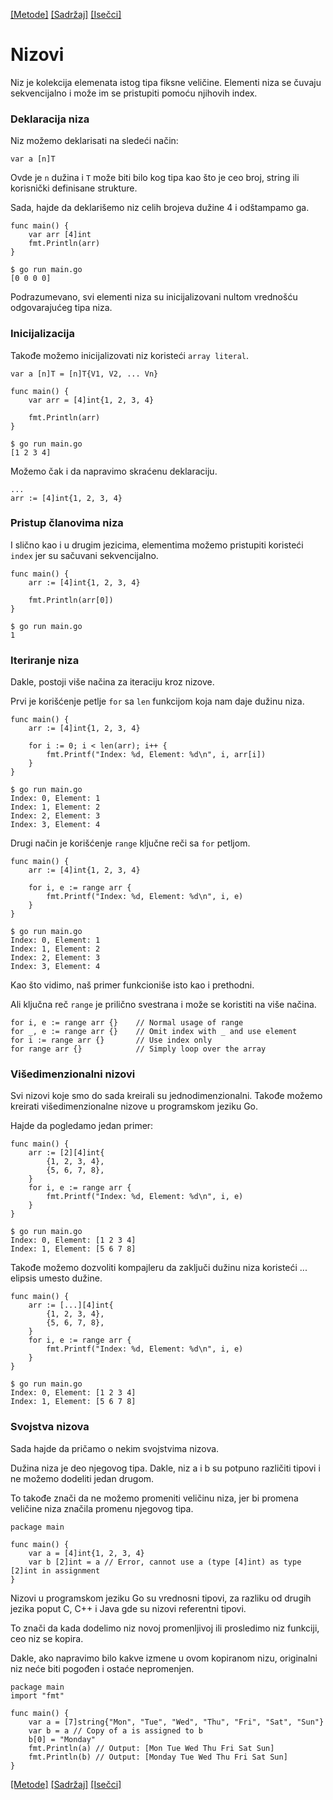 [[Metode]](12_Metode.md) [[Sadržaj]](toc.md) [[Isečci]](14_Isečci.md)

# Nizovi

Niz je kolekcija elemenata istog tipa fiksne veličine. Elementi niza se čuvaju sekvencijalno i može im se pristupiti pomoću njihovih index.

### Deklaracija niza

Niz možemo deklarisati na sledeći način:
```
var a [n]T
```
Ovde je `n` dužina i `T` može biti bilo kog tipa kao što je ceo broj, string ili korisnički definisane strukture.

Sada, hajde da deklarišemo niz celih brojeva dužine 4 i odštampamo ga.
```
func main() {
	var arr [4]int
	fmt.Println(arr)
}
```
	$ go run main.go
	[0 0 0 0]

Podrazumevano, svi elementi niza su inicijalizovani nultom vrednošću odgovarajućeg tipa niza.

### Inicijalizacija

Takođe možemo inicijalizovati niz koristeći `array literal`.
```
var a [n]T = [n]T{V1, V2, ... Vn}

func main() {
	var arr = [4]int{1, 2, 3, 4}

	fmt.Println(arr)
}
```
	$ go run main.go
	[1 2 3 4]

Možemo čak i da napravimo skraćenu deklaraciju.
```
...
arr := [4]int{1, 2, 3, 4}
```
### Pristup članovima niza

I slično kao i u drugim jezicima, elementima možemo pristupiti koristeći `index` jer su sačuvani sekvencijalno.
```
func main() {
	arr := [4]int{1, 2, 3, 4}

	fmt.Println(arr[0])
}
```
	$ go run main.go
	1

### Iteriranje niza

Dakle, postoji više načina za iteraciju kroz nizove.

Prvi je korišćenje petlje `for` sa `len` funkcijom koja nam daje dužinu niza.
```
func main() {
	arr := [4]int{1, 2, 3, 4}

	for i := 0; i < len(arr); i++ {
		fmt.Printf("Index: %d, Element: %d\n", i, arr[i])
	}
}
```
	$ go run main.go
	Index: 0, Element: 1
	Index: 1, Element: 2
	Index: 2, Element: 3
	Index: 3, Element: 4

Drugi način je korišćenje `range` ključne reči sa `for` petljom.
```
func main() {
	arr := [4]int{1, 2, 3, 4}

	for i, e := range arr {
		fmt.Printf("Index: %d, Element: %d\n", i, e)
	}
}
```
	$ go run main.go
	Index: 0, Element: 1
	Index: 1, Element: 2
	Index: 2, Element: 3
	Index: 3, Element: 4

Kao što vidimo, naš primer funkcioniše isto kao i prethodni.

Ali ključna reč `range` je prilično svestrana i može se koristiti na više načina.
```
for i, e := range arr {} 	// Normal usage of range
for _, e := range arr {} 	// Omit index with _ and use element
for i := range arr {} 		// Use index only
for range arr {} 			// Simply loop over the array
```
### Višedimenzionalni nizovi

Svi nizovi koje smo do sada kreirali su jednodimenzionalni. Takođe možemo kreirati višedimenzionalne nizove u programskom jeziku Go.

Hajde da pogledamo jedan primer:
```
func main() {
	arr := [2][4]int{
		{1, 2, 3, 4},
		{5, 6, 7, 8},
	}
	for i, e := range arr {
		fmt.Printf("Index: %d, Element: %d\n", i, e)
	}
}
```
	$ go run main.go
	Index: 0, Element: [1 2 3 4]
	Index: 1, Element: [5 6 7 8]

Takođe možemo dozvoliti kompajleru da zaključi dužinu niza koristeći ... elipsis umesto dužine.
```
func main() {
	arr := [...][4]int{
		{1, 2, 3, 4},
		{5, 6, 7, 8},
	}
	for i, e := range arr {
		fmt.Printf("Index: %d, Element: %d\n", i, e)
	}
}
```
	$ go run main.go
	Index: 0, Element: [1 2 3 4]
	Index: 1, Element: [5 6 7 8]

### Svojstva nizova

Sada hajde da pričamo o nekim svojstvima nizova.

Dužina niza je deo njegovog tipa. Dakle, niz a i b su potpuno različiti tipovi i ne možemo dodeliti jedan drugom.

To takođe znači da ne možemo promeniti veličinu niza, jer bi promena veličine niza značila promenu njegovog tipa.
```
package main

func main() {
	var a = [4]int{1, 2, 3, 4}
	var b [2]int = a // Error, cannot use a (type [4]int) as type [2]int in assignment
}
```
Nizovi u programskom jeziku Go su vrednosni tipovi, za razliku od drugih jezika poput C, C++ i Java gde su nizovi referentni tipovi.

To znači da kada dodelimo niz novoj promenljivoj ili prosledimo niz funkciji, ceo niz se kopira.

Dakle, ako napravimo bilo kakve izmene u ovom kopiranom nizu, originalni niz neće biti pogođen i ostaće nepromenjen.
```
package main
import "fmt"

func main() {
	var a = [7]string{"Mon", "Tue", "Wed", "Thu", "Fri", "Sat", "Sun"}
	var b = a // Copy of a is assigned to b
	b[0] = "Monday"
	fmt.Println(a) // Output: [Mon Tue Wed Thu Fri Sat Sun]
	fmt.Println(b) // Output: [Monday Tue Wed Thu Fri Sat Sun]
}
```

[[Metode]](12_Metode.md) [[Sadržaj]](toc.md) [[Isečci]](14_Isečci.md)